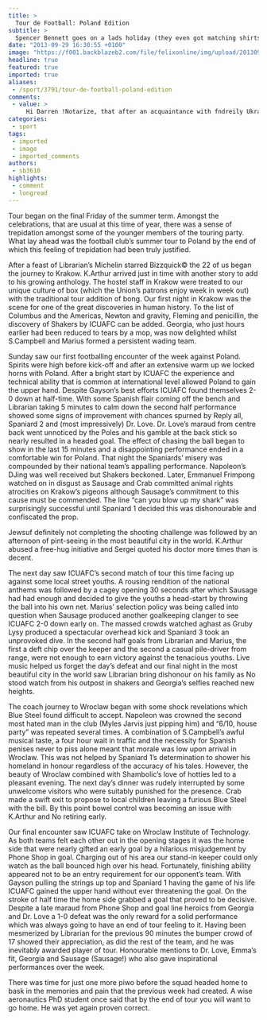 ```yaml
---
title: >
  Tour de Football: Poland Edition
subtitle: >
  Spencer Bennett goes on a lads holiday (they even got matching shirts)
date: "2013-09-29 16:30:55 +0100"
image: "https://f001.backblazeb2.com/file/felixonline/img/upload/201309291730-tna08-footytour.jpg"
headline: true
featured: true
imported: true
aliases:
 - /sport/3791/tour-de-football-poland-edition
comments:
 - value: >
     Hi Darren !Notarize, that after an acquaintance with fndreily Ukrainians, you will regret as little time selected for Ukraine. Trust Ukraine not worse than Bulgaria or Romania. And bureaucracy in relation to foreigners is not such frightful, as seem. Can advise such route on Ukraine. I can recommend this route to Ukraine. A border with Moldova/Pridnistrov’y Odesa – a transfer to Sevastopol Yalta – Kerch – Arabatska pointer – Genichesk – Zaporizhzhya Poltava – Kyiv Zhytomyr – Rivne Lutsk – Lviv – Mukacheve – Uzhgorod Border with Poland.There is a geographical center of Europe exactly in Ukraine. You that does not want him to see? In Ukraine produce most in the world airplanes abMriabb(abDreambb), reliable space aircrafts, here conducted abEuro-2012bb. Here a singer Ruslana, which with the song of Wild of dances won on a competition Eurovision 2004, lives and works. And also, the best footballer of Europe Andrey Shevchenko, world-wide boxer Vitalij Klichko. And the known
categories:
 - sport
tags:
 - imported
 - image
 - imported_comments
authors:
 - sb3610
highlights:
 - comment
 - longread
---
```


Tour began on the final Friday of the summer term. Amongst the celebrations, that are usual at this time of year, there was a sense of trepidation amongst some of the younger members of the touring party. What lay ahead was the football club’s summer tour to Poland by the end of which this feeling of trepidation had been truly justified.

After a feast of Librarian’s Michelin starred Bizzquick© the 22 of us began the journey to Krakow. K.Arthur arrived just in time with another story to add to his growing anthology. The hostel staff in Krakow were treated to our unique culture of box (which the Union’s patrons enjoy week in week out) with the traditional tour addition of bong. Our first night in Krakow was the scene for one of the great discoveries in human history. To the list of Columbus and the Americas, Newton and gravity, Fleming and penicillin, the discovery of Shakers by ICUAFC can be added. Georgia, who just hours earlier had been reduced to tears by a mop, was now delighted whilst S.Campbell and Marius formed a persistent wading team.

Sunday saw our first footballing encounter of the week against Poland. Spirits were high before kick-off and after an extensive warm up we locked horns with Poland. After a bright start by ICUAFC the experience and technical ability that is common at international level allowed Poland to gain the upper hand. Despite Gayson’s best efforts ICUAFC found themselves 2-0 down at half-time. With some Spanish flair coming off the bench and Librarian taking 5 minutes to calm down the second half performance showed some signs of improvement with chances spurned by Reply all, Spaniard 2 and (most impressively) Dr. Love. Dr. Love’s maraud from centre back went unnoticed by the Poles and his gamble at the back stick so nearly resulted in a headed goal. The effect of chasing the ball began to show in the last 15 minutes and a disappointing performance ended in a comfortable win for Poland. That night the Spaniards’ misery was compounded by their national team’s appalling performance. Napoleon’s DJing was well received but Shakers beckoned. Later, Emmanuel Frimpong watched on in disgust as Sausage and Crab committed animal rights atrocities on Krakow’s pigeons although Sausage’s commitment to this cause must be commended. The line “can you blow up my shark” was surprisingly successful until Spaniard 1 decided this was dishonourable and confiscated the prop.

Jewsuf definitely not completing the shooting challenge was followed by an afternoon of pint-seeing in the most beautiful city in the world. K.Arthur abused a free-hug initiative and Sergei quoted his doctor more times than is decent.

The next day saw ICUAFC’s second match of tour this time facing up against some local street youths. A rousing rendition of the national anthems was followed by a cagey opening 30 seconds after which Sausage had had enough and decided to give the youths a head-start by throwing the ball into his own net. Marius’ selection policy was being called into question when Sausage produced another goalkeeping clanger to see ICUAFC 2-0 down early on. The massed crowds watched aghast as Gruby Lysy produced a spectacular overhead kick and Spaniard 3 took an unprovoked dive. In the second half goals from Librarian and Marius, the first a deft chip over the keeper and the second a casual pile-driver from range, were not enough to earn victory against the tenacious youths. Live music helped us forget the day’s defeat and our final night in the most beautiful city in the world saw Librarian bring dishonour on his family as No stood watch from his outpost in shakers and Georgia’s selfies reached new heights.

The coach journey to Wroclaw began with some shock revelations which Blue Steel found difficult to accept. Napoleon was crowned the second most hated man in the club (Myles Jarvis just pipping him) and “6/10, house party” was repeated several times. A combination of S.Campbell’s awful musical taste, a four hour wait in traffic and the necessity for Spanish penises never to piss alone meant that morale was low upon arrival in Wroclaw. This was not helped by Spaniard 1’s determination to shower his homeland in honour regardless of the accuracy of his tales. However, the beauty of Wroclaw combined with Shambolic’s love of hotties led to a pleasant evening. The next day’s dinner was rudely interrupted by some unwelcome visitors who were suitably punished for the presence. Crab made a swift exit to propose to local children leaving a furious Blue Steel with the bill. By this point bowel control was becoming an issue with K.Arthur and No retiring early.

Our final encounter saw ICUAFC take on Wroclaw Institute of Technology. As both teams felt each other out in the opening stages it was the home side that were nearly gifted an early goal by a hilarious misjudgement by Phone Shop in goal. Charging out of his area our stand-in keeper could only watch as the ball bounced high over his head. Fortunately, finishing ability appeared not to be an entry requirement for our opponent’s team. With Gayson pulling the strings up top and Spaniard 1 having the game of his life ICUAFC gained the upper hand without ever threatening the goal. On the stroke of half time the home side grabbed a goal that proved to be decisive. Despite a late maraud from Phone Shop and goal line heroics from Georgia and Dr. Love a 1-0 defeat was the only reward for a solid performance which was always going to have an end of tour feeling to it. Having been mesmerized by Librarian for the previous 90 minutes the bumper crowd of 17 showed their appreciation, as did the rest of the team, and he was inevitably awarded player of tour. Honourable mentions to Dr. Love, Emma’s fit, Georgia and Sausage (Sausage!) who also gave inspirational performances over the week.

There was time for just one more piwo before the squad headed home to bask in the memories and pain that the previous week had created. A wise aeronautics PhD student once said that by the end of tour you will want to go home. He was yet again proven correct.
